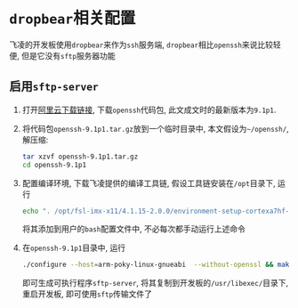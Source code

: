 # `dropbear`相关配置

飞凌的开发板使用`dropbear`来作为`ssh`服务端, `dropbear`相比`openssh`来说比较轻便, 但是它没有`sftp`服务器功能

## 启用`sftp-server`

1. 打开[阿里云下载链接](https://mirrors.aliyun.com/pub/OpenBSD/OpenSSH/portable/openssh-9.1p1.tar.gz), 下载`openssh`代码包, 此文成文时的最新版本为`9.1p1`.
1. 将代码包`openssh-9.1p1.tar.gz`放到一个临时目录中, 本文假设为`~/openssh/`, 解压缩:

    ```bash
    tar xzvf openssh-9.1p1.tar.gz
    cd openssh-9.1p1
    ```

1. 配置编译环境, 下载飞凌提供的编译工具链, 假设工具链安装在`/opt`目录下, 运行

    ```bash
    echo ". /opt/fsl-imx-x11/4.1.15-2.0.0/environment-setup-cortexa7hf-neon-poky-linux-gnueabi">>~/.bashrc
    ```

    将其添加到用户的`bash`配置文件中, 不必每次都手动运行上述命令

1. 在`openssh-9.1p1`目录中, 运行

    ```bash
    ./configure --host=arm-poky-linux-gnueabi  --without-openssl && make sftp-server
    ```

    即可生成可执行程序`sftp-server`, 将其复制到开发板的`/usr/libexec/`目录下, 重启开发板, 即可使用`sftp`传输文件了

